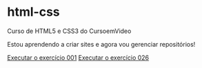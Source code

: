 # html-css
 Curso de HTML5 e CSS3 do CursoemVideo

 Estou aprendendo a criar sites  e agora vou gerenciar repositórios!

 <a href="https://emerson0307.github.io/html-css/ex001/index.html"> Executar o exercício 001</a>
 <a href="https://emerson0307.github.io/html-css/ex026/mq004/index.html"> Executar o exercício 026</a>
